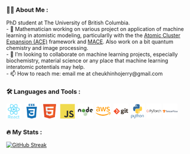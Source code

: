 <img src="https://komarev.com/ghpvc/?username=CheukHinHoJerry&style=flat-square&color=blue" alt=""/>

### :man_technologist: About Me :
<div>
PhD student at The University of British Columbia.
  <div>
    - 🔭 Mathematician working on various project on application of machine learning in atomistic modeling, particularlly with the the <a href="https://github.com/ACEsuit">Atomic Cluster Expansion (ACE)</a> framework and <a href="https://github.com/ACEsuit/mace">MACE</a>. Also work on a bit quantum chemistry and image processing.
  </div>
  <div>
    - 👯 I’m looking to collaborate on machine learning projects, especially biochemistry, material science or any place that machine learning interatomic potentials may help.
  </div>
  <div>
    - 📫 How to reach me: email me at cheukhinhojerry@gmail.com
  </div>
<div>

### :hammer_and_wrench: Languages and Tools :
<div>
  <img src="https://github.com/devicons/devicon/blob/master/icons/react/react-original-wordmark.svg" title="React" alt="React" width="40" height="40"/>&nbsp;
  <img src="https://github.com/devicons/devicon/blob/master/icons/css3/css3-plain-wordmark.svg"  title="CSS3" alt="CSS" width="40" height="40"/>&nbsp;
  <img src="https://github.com/devicons/devicon/blob/master/icons/html5/html5-original.svg" title="HTML5" alt="HTML" width="40" height="40"/>&nbsp;
  <img src="https://github.com/devicons/devicon/blob/master/icons/javascript/javascript-original.svg" title="JavaScript" alt="JavaScript" width="40" height="40"/>&nbsp;
  <img src="https://github.com/devicons/devicon/blob/master/icons/nodejs/nodejs-original-wordmark.svg" title="NodeJS" alt="NodeJS" width="40" height="40"/>&nbsp;
  <img src="https://github.com/devicons/devicon/blob/master/icons/amazonwebservices/amazonwebservices-plain-wordmark.svg" title="AWS" alt="AWS" width="40" height="40"/>&nbsp;
  <img src="https://github.com/devicons/devicon/blob/master/icons/git/git-original-wordmark.svg" title="Git" **alt="Git" width="40" height="40"/>
    <img src="https://github.com/devicons/devicon/blob/master/icons/python/python-original-wordmark.svg" title="Python" **alt="Python" width="40" height="40"/>
    <img src="https://github.com/devicons/devicon/blob/master/icons/pytorch/pytorch-original-wordmark.svg" title="Pytorch" **alt="Pytorch" width="40" height="40"/>
     <img src="https://github.com/devicons/devicon/blob/master/icons/tensorflow/tensorflow-original-wordmark.svg" title="Tensorflow" **alt="Tensorflow" width="40" height="40"/>
</div>

### :fire: My Stats :
[![GitHub Streak](http://github-readme-streak-stats.herokuapp.com?user=CheukHinHoJerry&theme=dark&background=000000)](https://git.io/streak-stats)
